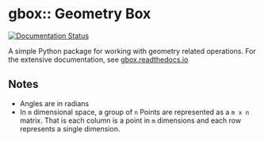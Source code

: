 # gbox:: Geometry Box

[![Documentation Status](https://readthedocs.org/projects/gbox/badge/?version=latest)](https://gbox.readthedocs.io/en/latest/?badge=latest)

A simple Python package for working with geometry related operations.
For the extensive documentation, see [gbox.readthedocs.io](https://gbox.readthedocs.io)

## Notes

* Angles are in radians
* In `m` dimensional space, a group of `n` Points are represented
    as a `m x n` matrix. That is each column is a point in `m` dimensions
    and each row represents a single dimension.
